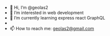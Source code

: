- 👋 Hi, I’m @geolas2
- 👀 I’m interested in web development
- 🌱 I’m currently learning express react GraphQL
-
- 📫 How to reach me: geolas2@gmail.com

<!---
geolas2/geolas2 is a ✨ special ✨ repository because its `README.md` (this file) appears on your GitHub profile.
You can click the Preview link to take a look at your changes.
--->
